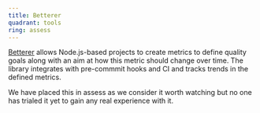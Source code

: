 ```yaml
---
title: Betterer
quadrant: tools
ring: assess
---
```


[Betterer](https://phenomnomnominal.github.io/betterer/) allows Node.js-based
projects to create metrics to define quality goals along with an aim at how
this metric should change over time. The library integrates with pre-commmit
hooks and CI and tracks trends in the defined metrics.

We have placed this in assess as we consider it worth watching but no one has
trialed it yet to gain any real experience with it.
